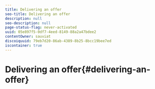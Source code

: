 ```yaml
---
title: Delivering an offer
seo-title: Delivering an offer
description: null
seo-description: null
page-status-flag: never-activated
uuid: 05e897f5-0df7-4eed-8149-88a2a47bdee2
contentOwner: sauviat
discoiquuid: 79eb7d20-86ab-4389-8b25-8bcc19bee7ed
iscontainer: true
---
```


# Delivering an offer{#delivering-an-offer}


